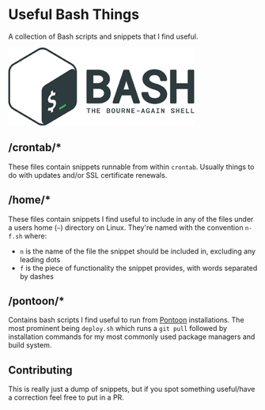 # Useful Bash Things
A collection of Bash scripts and snippets that I find useful.

![Logo](logo.png)

## /crontab/*
These files contain snippets runnable from within `crontab`. Usually things to do with updates and/or SSL certificate renewals.

## /home/*
These files contain snippets I find useful to include in any of the files under a users home (`~`) directory on Linux. They're named with the convention `n-f.sh` where:

* `n` is the name of the file the snippet should be included in, excluding any leading dots
* `f` is the piece of functionality the snippet provides, with words separated by dashes

## /pontoon/*
Contains bash scripts I find useful to run from [Pontoon](https://github.com/lambdacasserole/pontoon) installations. The most prominent being `deploy.sh` which runs a `git pull` followed by installation commands for my most commonly used package managers and build system.

## Contributing
This is really just a dump of snippets, but if you spot something useful/have a correction feel free to put in a PR.
